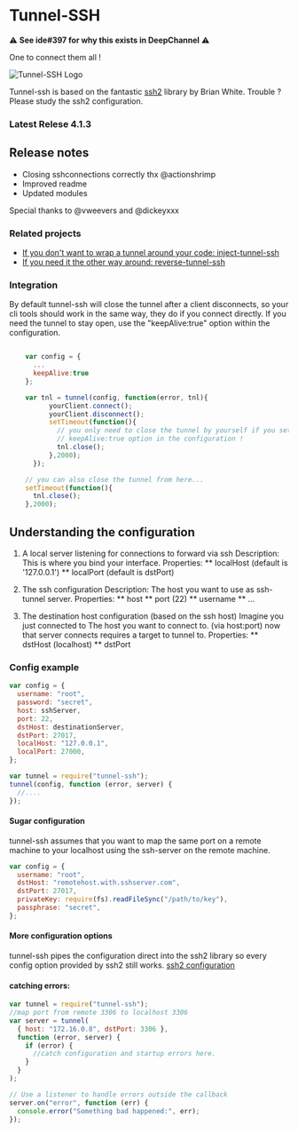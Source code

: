 # Tunnel-SSH

⚠️ **See ide#397 for why this exists in DeepChannel** ⚠️

One to connect them all !

![Tunnel-SSH Logo](http://i.imgur.com/I5PRnDD.jpg)

Tunnel-ssh is based on the fantastic [ssh2](https://github.com/mscdex/ssh2) library by Brian White.
Trouble ? Please study the ssh2 configuration.

### Latest Relese 4.1.3

## Release notes

- Closing sshconnections correctly thx @actionshrimp
- Improved readme
- Updated modules

Special thanks to
@vweevers and @dickeyxxx

### Related projects

- [If you don't want to wrap a tunnel around your code: inject-tunnel-ssh](https://github.com/agebrock/inject-tunnel-ssh)
- [If you need it the other way around: reverse-tunnel-ssh](https://github.com/agebrock/reverse-tunnel-ssh)

### Integration

By default tunnel-ssh will close the tunnel after a client disconnects, so your cli tools should work in the same way, they do if you connect directly.
If you need the tunnel to stay open, use the "keepAlive:true" option within
the configuration.

```js

    var config = {
      ...
      keepAlive:true
    };

    var tnl = tunnel(config, function(error, tnl){
          yourClient.connect();
          yourClient.disconnect();
          setTimeout(function(){
            // you only need to close the tunnel by yourself if you set the
            // keepAlive:true option in the configuration !
            tnl.close();
          },2000);
      });

    // you can also close the tunnel from here...
    setTimeout(function(){
      tnl.close();
    },2000);

```

## Understanding the configuration

1. A local server listening for connections to forward via ssh
   Description: This is where you bind your interface.
   Properties:
   ** localHost (default is '127.0.0.1')
   ** localPort (default is dstPort)

2. The ssh configuration
   Description: The host you want to use as ssh-tunnel server.
   Properties:
   ** host
   ** port (22)
   ** username
   ** ...

3. The destination host configuration (based on the ssh host)
   Imagine you just connected to The host you want to connect to. (via host:port)
   now that server connects requires a target to tunnel to.
   Properties:
   ** dstHost (localhost)
   ** dstPort

### Config example

```js
var config = {
  username: "root",
  password: "secret",
  host: sshServer,
  port: 22,
  dstHost: destinationServer,
  dstPort: 27017,
  localHost: "127.0.0.1",
  localPort: 27000,
};

var tunnel = require("tunnel-ssh");
tunnel(config, function (error, server) {
  //....
});
```

#### Sugar configuration

tunnel-ssh assumes that you want to map the same port on a remote machine to your localhost using the ssh-server on the remote machine.

```js
var config = {
  username: "root",
  dstHost: "remotehost.with.sshserver.com",
  dstPort: 27017,
  privateKey: require(fs).readFileSync("/path/to/key"),
  passphrase: "secret",
};
```

#### More configuration options

tunnel-ssh pipes the configuration direct into the ssh2 library so every config option provided by ssh2 still works.
[ssh2 configuration](https://github.com/mscdex/ssh2#client-methods)

#### catching errors:

```js
var tunnel = require("tunnel-ssh");
//map port from remote 3306 to localhost 3306
var server = tunnel(
  { host: "172.16.0.8", dstPort: 3306 },
  function (error, server) {
    if (error) {
      //catch configuration and startup errors here.
    }
  }
);

// Use a listener to handle errors outside the callback
server.on("error", function (err) {
  console.error("Something bad happened:", err);
});
```
